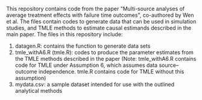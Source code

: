 This repository contains code from the paper "Multi-source analyses of average treatment effects with failure time outcomes", co-authored by Wen et al. 
The files contain codes to generate data that can be used in simulation studies, and TMLE methods to estimate causal estimands described in the main paper. The files in this repository include:

1. datagen.R: contains the function to generate data sets
2. tmle_withA6.R (tmle.R): codes to produce the parameter estimates from the TMLE methods described in the paper
(Note: tmle_withA6.R contains code for TMLE under Assumption 6, which assumes data source–outcome independence. tmle.R contains code for TMLE without this assumption)
3. mydata.csv: a sample dataset intended for use with the outlined analytical methods
